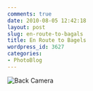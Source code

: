 ```yaml
---
comments: true
date: 2010-08-05 12:42:18
layout: post
slug: en-route-to-bagals
title: En Route to Bagels
wordpress_id: 3627
categories:
- PhotoBlog
---
```


![Back Camera](http://ryanfitzer.com/main/wp-content/uploads/2010/08/photo4-950x709.jpg)

